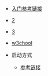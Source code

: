 - [入门参考链接](https://blog.csdn.net/weixin_44038097/article/details/124587863?ops_request_misc=%257B%2522request%255Fid%2522%253A%2522165450452916782184620789%2522%252C%2522scm%2522%253A%252220140713.130102334.pc%255Fall.%2522%257D&request_id=165450452916782184620789&biz_id=0&utm_medium=distribute.pc_search_result.none-task-blog-2~all~first_rank_ecpm_v1~rank_v31_ecpm-1-124587863-null-null.142^v11^pc_search_result_control_group,157^v13^control&utm_term=+%E6%80%8E%E4%B9%88%E5%88%A4%E6%96%AD%E5%BD%93%E5%89%8D%E9%A1%B9%E7%9B%AE%E7%9A%84%E6%A1%86%E6%9E%B6%E6%98%AF%E4%B8%8D%E6%98%AFflask&spm=1018.2226.3001.4187)

- [2](https://blog.csdn.net/weixin_44491423/article/details/123205055?ops_request_misc=&request_id=&biz_id=102&utm_term=flask%20%E5%BF%AB%E9%80%9F%E5%85%A5%E9%97%A8&utm_medium=distribute.pc_search_result.none-task-blog-2~all~sobaiduweb~default-0-123205055.142^v11^pc_search_result_control_group,157^v13^control&spm=1018.2226.3001.4187)

- [3](https://blog.csdn.net/qq_42415326/article/details/90374936?ops_request_misc=%257B%2522request%255Fid%2522%253A%2522165450883416782184641056%2522%252C%2522scm%2522%253A%252220140713.130102334..%2522%257D&request_id=165450883416782184641056&biz_id=0&utm_medium=distribute.pc_search_result.none-task-blog-2~all~sobaiduend~default-1-90374936-null-null.142^v11^pc_search_result_control_group,157^v13^control&utm_term=Flask+%E6%95%99%E7%A8%8B&spm=1018.2226.3001.4187)

- [w3chool](https://www.w3cschool.cn/flask/flask_application.html)

- 启动方式
  - [参考链接](https://blog.csdn.net/qq_45166384/article/details/102974337?ops_request_misc=&request_id=&biz_id=102&utm_term=flask%20%E5%90%AF%E5%8A%A8%E7%9A%84%E6%96%B9%E5%BC%8F&utm_medium=distribute.pc_search_result.none-task-blog-2~all~sobaiduweb~default-0-102974337.142^v11^pc_search_result_control_group,157^v13^control&spm=1018.2226.3001.4187)
